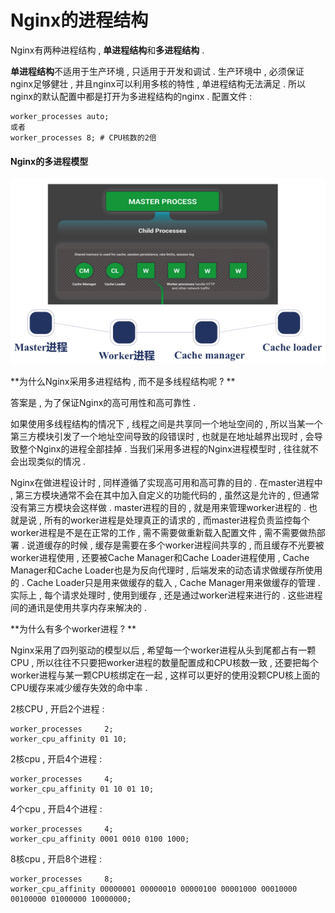 # Nginx的进程结构

Nginx有两种进程结构 , **单进程结构**和**多进程结构** .

**单进程结构**不适用于生产环境 , 只适用于开发和调试 . 生产环境中 , 必须保证nginx足够健壮 , 并且nginx可以利用多核的特性 , 单进程结构无法满足 . 所以nginx的默认配置中都是打开为多进程结构的nginx . 配置文件 :

```
worker_processes auto;
或者
worker_processes 8; # CPU核数的2倍
```

#### Nginx的多进程模型

![](/assets/nginxduojinchengmoxing.png)

**为什么Nginx采用多进程结构 , 而不是多线程结构呢 ? **

答案是 , 为了保证Nginx的高可用性和高可靠性 .

如果使用多线程结构的情况下 , 线程之间是共享同一个地址空间的 , 所以当某一个第三方模块引发了一个地址空间导致的段错误时 , 也就是在地址越界出现时 , 会导致整个Nginx的进程全部挂掉 . 当我们采用多进程的Nginx进程模型时 , 往往就不会出现类似的情况 .

Nginx在做进程设计时 , 同样遵循了实现高可用和高可靠的目的 . 在master进程中 , 第三方模块通常不会在其中加入自定义的功能代码的 , 虽然这是允许的 , 但通常没有第三方模块会这样做 . master进程的目的 , 就是用来管理worker进程的 . 也就是说 , 所有的worker进程是处理真正的请求的 , 而master进程负责监控每个worker进程是不是在正常的工作 , 需不需要做重新载入配置文件 , 需不需要做热部署 . 说道缓存的时候 , 缓存是需要在多个worker进程间共享的 , 而且缓存不光要被worker进程使用 , 还要被Cache Manager和Cache Loader进程使用 , Cache Manager和Cache Loader也是为反向代理时 , 后端发来的动态请求做缓存所使用的 . Cache Loader只是用来做缓存的载入 , Cache Manager用来做缓存的管理 . 实际上 , 每个请求处理时 ,  使用到缓存 , 还是通过worker进程来进行的 . 这些进程间的通讯是使用共享内存来解决的 .

**为什么有多个worker进程 ? **

Nginx采用了四列驱动的模型以后 , 希望每一个worker进程从头到尾都占有一颗CPU , 所以往往不只要把worker进程的数量配置成和CPU核数一致 , 还要把每个worker进程与某一颗CPU核绑定在一起 , 这样可以更好的使用没颗CPU核上面的CPU缓存来减少缓存失效的命中率 .

2核CPU , 开启2个进程 :

```
worker_processes     2;
worker_cpu_affinity 01 10;
```

2核cpu , 开启4个进程 :

```
worker_processes     4;
worker_cpu_affinity 01 10 01 10;
```

4个cpu , 开启4个进程 : 

```
worker_processes     4;
worker_cpu_affinity 0001 0010 0100 1000;
```

8核cpu , 开启8个进程 : 

```
worker_processes     8;
worker_cpu_affinity 00000001 00000010 00000100 00001000 00010000 00100000 01000000 10000000;
```



